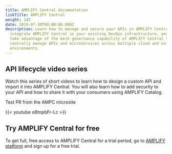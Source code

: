 ```yaml
---
title: AMPLIFY Central documentation
linkTitle: AMPLIFY Central
weight: 145
date: 2019-07-30T00:00:00.000Z
description: Learn how to manage and secure your APIs in AMPLIFY Central, how to
  integrate AMPLIFY Central in your existing DevOps infrastructure, and how to
  take advantage of the mesh governance capability of AMPLIFY Central to
  centrally manage APIs and microservices across multiple cloud and on-premise
  environments.
---
```

## API lifecycle video series

Watch this series of short videos to learn how to design a custom API and import it into AMPLIFY Central. You will also learn how to add security to your API and how to share it with your consumers using AMPLIFY Catalog.

Test PR from the AMPC microsite

{{< youtube o6tnpbFr-Lc >}}

## Try AMPLIFY Central for free

To get full, free access to AMPLIFY Central for a trial period, go to [AMPLIFY platform](https://platform.axway.com/) and sign up for a free trial.